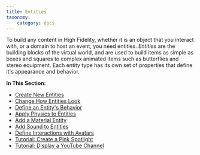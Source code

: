 ```yaml
---
title: Entities
taxonomy:
    category: docs
---
```


To build any content in High Fidelity, whether it is an object that you interact with, or a domain to host an event, you need entities. *Entities* are the building blocks of the virtual world, and are used to build items as simple as boxes and squares to complex animated items such as butterflies and stereo equipment. Each entity type has its own set of properties that define it's appearance and behavior. 

**In This Section:**

* [Create New Entities](./create-entities)
* [Change How Entities Look](./entity-appearance)
* [Define an Entity's Behavior](./entity-behavior)
* [Apply Physics to Entities](./entity-physics)
* [Add a Material Entity](./material-entity)
* [Add Sound to Entities](./add-sound)
* [Define Interactions with Avatars](./avatar-interactions)
* [Tutorial: Create a Pink Spotlight](./create-spotlight)
* [Tutorial: Display a YouTube Channel](./display-youtube)
